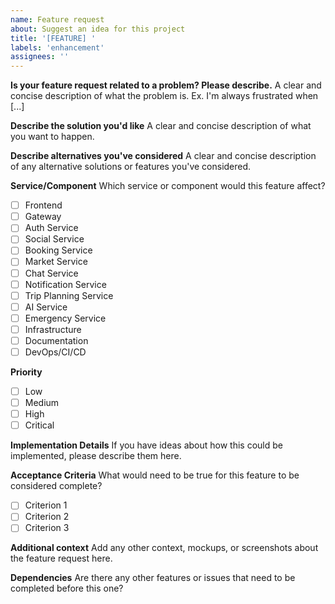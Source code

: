 ```yaml
---
name: Feature request
about: Suggest an idea for this project
title: '[FEATURE] '
labels: 'enhancement'
assignees: ''
---
```


**Is your feature request related to a problem? Please describe.**
A clear and concise description of what the problem is. Ex. I'm always frustrated when [...]

**Describe the solution you'd like**
A clear and concise description of what you want to happen.

**Describe alternatives you've considered**
A clear and concise description of any alternative solutions or features you've considered.

**Service/Component**
Which service or component would this feature affect?
- [ ] Frontend
- [ ] Gateway
- [ ] Auth Service
- [ ] Social Service
- [ ] Booking Service
- [ ] Market Service
- [ ] Chat Service
- [ ] Notification Service
- [ ] Trip Planning Service
- [ ] AI Service
- [ ] Emergency Service
- [ ] Infrastructure
- [ ] Documentation
- [ ] DevOps/CI/CD

**Priority**
- [ ] Low
- [ ] Medium
- [ ] High
- [ ] Critical

**Implementation Details**
If you have ideas about how this could be implemented, please describe them here.

**Acceptance Criteria**
What would need to be true for this feature to be considered complete?
- [ ] Criterion 1
- [ ] Criterion 2
- [ ] Criterion 3

**Additional context**
Add any other context, mockups, or screenshots about the feature request here.

**Dependencies**
Are there any other features or issues that need to be completed before this one?